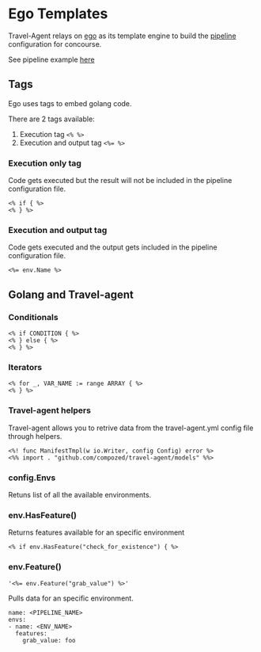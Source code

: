 # Ego Templates

Travel-Agent relays on [ego](https://github.com/benbjohnson/ego) as its template engine to build the [pipeline](https://concourse-ci.org/pipelines.html) configuration for concourse.

See pipeline example [here](/manifest/manifest.ego)
## Tags

Ego uses tags to embed golang code.

There are 2 tags available:

1. Execution tag `<% %>`
1. Execution and output tag `<%= %>`

### Execution only tag

Code gets executed but the result will not be included in the pipeline configuration file.

```
<% if { %>
<% } %>
```

### Execution and output tag

Code gets executed and the output gets included in the pipeline configuration file.

```
<%= env.Name %> 
```

## Golang and Travel-agent

### Conditionals 

```
<% if CONDITION { %>
<% } else { %>
<% } %>
```

### Iterators

```
<% for _, VAR_NAME := range ARRAY { %>
<% } %>
```

### Travel-agent helpers

Travel-agent allows you to retrive data from the travel-agent.yml config file through helpers.

```
<%! func ManifestTmpl(w io.Writer, config Config) error %>
<%% import . "github.com/compozed/travel-agent/models" %%>
```

### config.Envs

Retuns list of all the available environments.


### env.HasFeature()

Returns features available for an specific environment

```
<% if env.HasFeature("check_for_existence") { %>
```

### env.Feature()

```
'<%= env.Feature("grab_value") %>'
```

Pulls data for an specific environment.

```
name: <PIPELINE_NAME>
envs:
- name: <ENV_NAME>
  features:
    grab_value: foo
```
